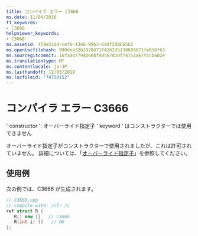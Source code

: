```yaml
---
title: コンパイラ エラー C3666
ms.date: 11/04/2016
f1_keywords:
- C3666
helpviewer_keywords:
- C3666
ms.assetid: 459e51dd-cefb-4346-99b3-644f2d8b65b2
ms.openlocfilehash: 990dea32b2928671f426235138698071fe038f63
ms.sourcegitcommit: 16fa847794b60bf40c67d20f74751a67fccb602e
ms.translationtype: MT
ms.contentlocale: ja-JP
ms.lasthandoff: 12/03/2019
ms.locfileid: "74758152"
---
```

# <a name="compiler-error-c3666"></a>コンパイラ エラー C3666

' constructor ': オーバーライド指定子 ' keyword ' はコンストラクターでは使用できません

オーバーライド指定子がコンストラクターで使用されましたが、これは許可されていません。 詳細については、「[オーバーライド指定子](../../extensions/override-specifiers-cpp-component-extensions.md)」を参照してください。

## <a name="example"></a>使用例

次の例では、C3666 が生成されます。

```cpp
// C3666.cpp
// compile with: /clr /c
ref struct R {
   R() new {}   // C3666
   R(int i) {}   // OK
};
```
